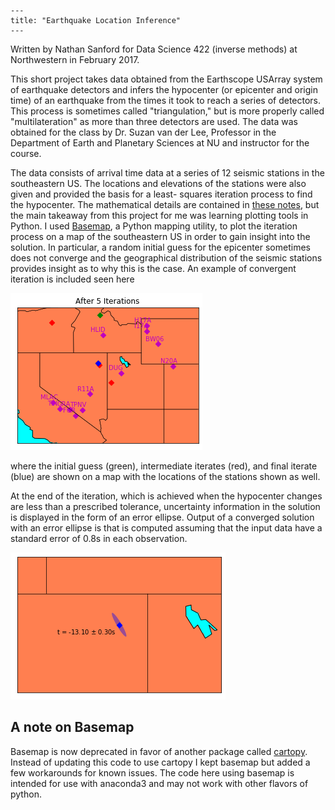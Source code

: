 ```
---
title: "Earthquake Location Inference"
---
```

Written by Nathan Sanford for Data Science 422 (inverse methods) at Northwestern in February 2017.

This short project takes data obtained from the Earthscope USArray system of earthquake detectors
and infers the hypocenter (or epicenter and origin time) of an earthquake from the times it took 
to reach a series of detectors. This process is sometimes called "triangulation," but is more 
properly called "multilateration" as more than three detectors are used. The data was obtained for 
the class by Dr. Suzan van der Lee, Professor in the Department of Earth and Planetary Sciences 
at NU and instructor for the course.

The data consists of arrival time data at a series of 12 seismic stations in the southeastern US.
The locations and elevations of the stations were also given and provided the basis for a least-
squares iteration process to find the hypocenter. The mathematical details are contained in 
[these notes](https://github.com/natsan91/Earthquake_Locator/blob/master/Earthquake_Inference.pdf "Earthquake_Inference.pdf"), 
but the main takeaway from this project for me was learning plotting 
tools in Python. I used [Basemap](https://matplotlib.org/basemap/), 
a Python mapping utility, to plot the iteration process on a map 
of the southeastern US in order to gain insight into the solution. In particular, a random initial 
guess for the epicenter sometimes does not converge and the geographical  distribution of the 
seismic stations provides insight as to why this is the case. An example of convergent iteration is
included seen here 

![Example Iteration](https://github.com/natsan91/Earthquake_Locator/blob/master/Example_iteration.png "Example with 5 iterations")

where the initial guess (green), intermediate iterates (red), and 
final iterate (blue) are shown on a map with the locations of the stations shown as well.

At the end of the iteration, which is achieved when the hypocenter changes are less than a 
prescribed tolerance, uncertainty information in the solution is displayed in the form of an error
ellipse. Output of a converged solution with an error ellipse is that is computed assuming that the input 
data have a standard error of 0.8s in each observation.

![Final answer](https://github.com/natsan91/Earthquake_Locator/blob/master/Example_zoomed.png "Final answer with error ellipse")

## A note on Basemap

Basemap is now deprecated in favor of another package called [cartopy](https://scitools.org.uk/cartopy/docs/latest/ ). 
Instead of updating this code to use cartopy I kept basemap but added a few workarounds for known issues. The code here 
using basemap is intended for use with anaconda3 and may not work with other flavors of python.